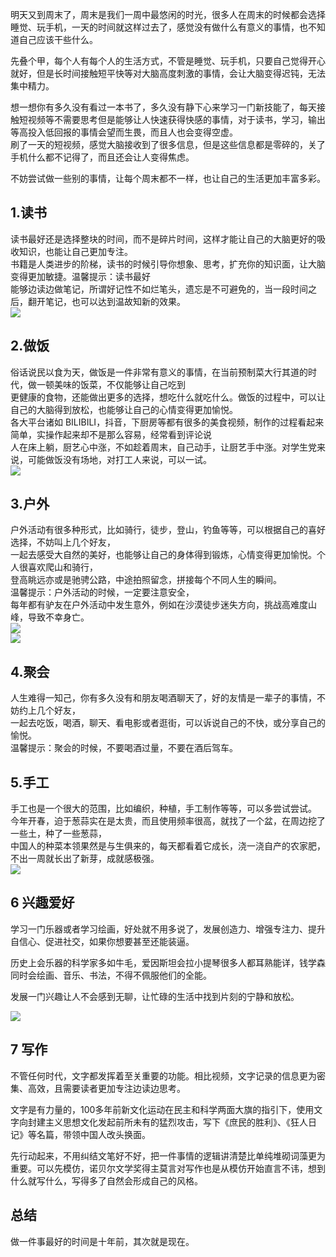 明天又到周末了，周末是我们一周中最悠闲的时光，很多人在周末的时候都会选择睡觉、玩手机，一天的时间就这样过去了，感觉没有做什么有意义的事情，也不知道自己应该干些什么。



先叠个甲，每个人有每个人的生活方式，不管是睡觉、玩手机，只要自己觉得开心就好，但是长时间接触短平快等对大脑高度刺激的事情，会让大脑变得迟钝，无法集中精力。



想一想你有多久没有看过一本书了，多久没有静下心来学习一门新技能了，每天接触短视频等不需要思考但是能够让人快速获得快感的事情，对于读书，学习，输出等高投入低回报的事情会望而生畏，而且人也会变得空虚。  
刷了一天的短视频，感觉大脑接收到了很多信息，但是这些信息都是零碎的，关了手机什么都不记得了，而且还会让人变得焦虑。



不妨尝试做一些别的事情，让每个周末都不一样，也让自己的生活更加丰富多彩。



## 1.读书


读书最好还是选择整块的时间，而不是碎片时间，这样才能让自己的大脑更好的吸收知识，也能让自己更加专注。  
书籍是人类进步的阶梯，读书的时候引导你想象、思考，扩充你的知识面，让大脑变得更加敏捷。温馨提示：读书最好  
能够边读边做笔记，所谓好记性不如烂笔头，遗忘是不可避免的，当一段时间之后，翻开笔记，也可以达到温故知新的效果。  
![](https://telegraph-image-f0u.pages.dev/file/2c826ef0e1a638c769657.jpg)



## 2.做饭


俗话说民以食为天，做饭是一件非常有意义的事情，在当前预制菜大行其道的时代，做一顿美味的饭菜，不仅能够让自己吃到  
更健康的食物，还能做出更多的选择，想吃什么就吃什么。做饭的过程中，可以让自己的大脑得到放松，也能够让自己的心情变得更加愉悦。  
各大平台诸如 BILIBILI，抖音，下厨房等都有很多的美食视频，制作的过程看起来简单，实操作起来却不是那么容易，经常看到评论说  
人在床上躺，厨艺心中涨，不如趁着周末，自己动手，让厨艺手中涨。对学生党来说，可能做饭没有场地，对打工人来说，可以一试。  
![](https://telegraph-image-f0u.pages.dev/file/c441ffffdf991f6fa42f4.jpg)



## 3.户外


户外活动有很多种形式，比如骑行，徒步，登山，钓鱼等等，可以根据自己的喜好选择，不妨叫上几个好友，  
一起去感受大自然的美好，也能够让自己的身体得到锻炼，心情变得更加愉悦。个人很喜欢爬山和骑行，  
登高眺远亦或是驰骋公路，中途拍照留念，拼接每个不同人生的瞬间。  
温馨提示：户外活动的时候，一定要注意安全，  
每年都有驴友在户外活动中发生意外，例如在沙漠徒步迷失方向，挑战高难度山峰，导致不幸身亡。  
![](https://telegraph-image-f0u.pages.dev/file/5526bffc366e9ca16021e.jpg)  
![](https://telegraph-image-f0u.pages.dev/file/5791a5b2b039e4945ff77.jpg)



## 4.聚会


人生难得一知己，你有多久没有和朋友喝酒聊天了，好的友情是一辈子的事情，不妨约上几个好友，  
一起去吃饭，喝酒，聊天、看电影或者逛街，可以诉说自己的不快，或分享自己的愉悦。  
温馨提示：聚会的时候，不要喝酒过量，不要在酒后驾车。



## 5.手工


手工也是一个很大的范围，比如编织，种植，手工制作等等，可以多尝试尝试。  
今年开春，迫于葱蒜实在是太贵，而且使用频率很高，就找了一个盆，在周边挖了一些土，种了一些葱蒜，  
中国人的种菜本领果然是与生俱来的，每天都看着它成长，浇一浇自产的农家肥，不出一周就长出了新芽，成就感极强。  
![](https://telegraph-image-f0u.pages.dev/file/d21335652b8f7d5cd7f10.jpg)



## 6 兴趣爱好


学习一门乐器或者学习绘画，好处就不用多说了，发展创造力、增强专注力、提升自信心、促进社交，如果你想要甚至还能装逼。



历史上会乐器的科学家多如牛毛，爱因斯坦会拉小提琴很多人都耳熟能详，钱学森同时会绘画、音乐、书法，不得不佩服他们的全能。



发展一门兴趣让人不会感到无聊，让忙碌的生活中找到片刻的宁静和放松。



![](https://telegraph-image-f0u.pages.dev/file/b6763351515580f3f55e1.jpg)



## 7 写作


不管任何时代，文字都发挥着至关重要的功能。相比视频，文字记录的信息更为密集、高效，且需要读者更加专注边读边思考。



文字是有力量的，100多年前新文化运动在民主和科学两面大旗的指引下，使用文字向封建主义思想文化发起前所未有的猛烈攻击，写下《庶民的胜利》、《狂人日记》等名篇，带领中国人改头换面。



先行动起来，不用纠结文笔好不好，把一件事情的逻辑讲清楚比单纯堆砌词藻更为重要。可以先模仿，诺贝尔文学奖得主莫言对写作也是从模仿开始直言不讳，想到什么就写什么，写得多了自然会形成自己的风格。



## 总结


做一件事最好的时间是十年前，其次就是现在。







